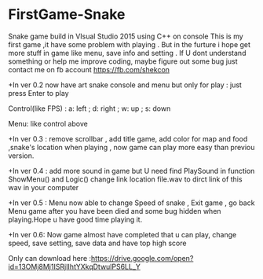 # FirstGame-Snake
Snake game build in VIsual Studio 2015 using C++ on console 
This is my first game ,it have some problem with playing .
But in the furture i hope get more stuff in game like menu, save info and setting .
If U dont understand something or help me improve coding, maybe figure out some bug  just contact me on fb account https://fb.com/shekcon

+In ver 0.2 now have art snake console and menu but only for play : just press Enter to play

Control(like FPS) : a: left ; d: right ; w: up ; s: down 

Menu: like control above
 
+In ver 0.3 : remove scrollbar , add title game, add color for map and food ,snake's location when playing , now game can play more easy than previou version.

+In ver 0.4 : add more sound in game but U need find PlaySound in function ShowMenu() and Logic() change link location file.wav to dirct link of this wav in your computer
 
+In ver 0.5 : Menu now able to change Speed of snake , Exit game , go back Menu game after you have been died and some bug hidden when playing.Hope u have good time playing it.

+In ver 0.6: Now game almost have completed that u can play, change speed, save setting, save data and have top high score

Only can download here :https://drive.google.com/open?id=13OMj8Mj1ISRjIIhtYXkqDtwulPS6LL_Y
